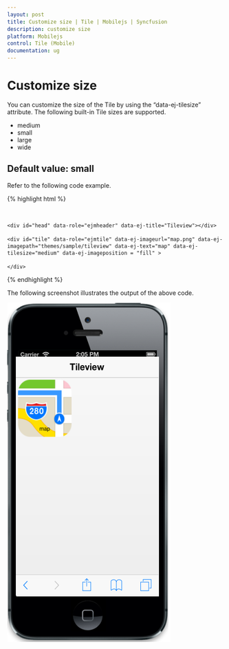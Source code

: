 ```yaml
---
layout: post
title: Customize size | Tile | Mobilejs | Syncfusion
description: customize size
platform: Mobilejs
control: Tile (Mobile)
documentation: ug
---
```


# Customize size

You can customize the size of the Tile by using the “data-ej-tilesize” attribute. The following built-in Tile sizes are supported.

* medium
* small
* large
* wide

## Default value: small

Refer to the following code example.

{% highlight html %}

<div style="margin-top:45px;">

	<div id="head" data-role="ejmheader" data-ej-title="Tileview"></div>

	<div id="tile" data-role="ejmtile" data-ej-imageurl="map.png" data-ej-imagepath="themes/sample/tileview" data-ej-text="map" data-ej-tilesize="medium" data-ej-imageposition = "fill" > 

	</div>

</div>

{% endhighlight %}

The following screenshot illustrates the output of the above code.

![](Customize-size_images/Customize-size_img1.png)